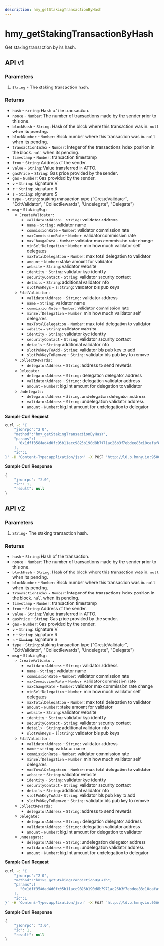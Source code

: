 ```yaml
---
description: hmy_getStakingTransactionByHash
---
```


# hmy_getStakingTransactionByHash

Get staking transaction by its hash.

## API v1

### Parameters

1. `String` - The staking transaction hash.

### Returns

* `hash` - `String`: Hash of the transaction.
* `nonce` - `Number`: The number of transactions made by the sender prior to this one.
* `blockHash` - `String`: Hash of the block where this transaction was in. `null` when its pending.
* `blockNumber` - `Number`: Block number where this transaction was in. `null` when its pending.
* `transactionIndex` - `Number`: Integer of the transactions index position in the block. `null` when its pending.
* `timestamp` - `Number`: transaction timestamp 
* `from` - `String`: Address of the sender.
* `value` - `String`: Value transferred in ATTO.
* `gasPrice` - `String`: Gas price provided by the sender.
* `gas` - `Number`: Gas provided by the sender.
* `v` - `String`: signature V
* `r` - `String`: signature R
* `s` - ~~`String`~~: signature S
* `type` - `String`: staking transaction type ("CreateValidator", "EditValidator", "CollectRewards", "Undelegate", "Delegate")
* `msg` - `StakingMsg:`
  * `CreateValidator:`
    * `validatorAddress` - `String:` validator address
    * `name` - `String:` validator name
    * `commissionRate` - `Number`: validator commission rate
    * `maxCommissionRate` - `Number`: validator commission rate
    * `maxChangeRate` - `Number`: validator max commission rate change
    * `minSelfDelegation` - `Number`: min how much validator self delegates
    * `maxTotalDelegation` - `Number`: max total delegation to validator
    * `amount` - `Number`: stake amount for validator
    * `website` - `String`: validator website
    * `identity` - `String`: validator kyc identity
    * `securityContact` - `String`: validator security contact
    * `details` - `String`: additional validator info
    * `slotPubKeys` - `[]String`: validator bls pub keys
  * `EditValidator:`
    * `validatorAddress` - `String:` validator address
    * `name` - `String`: validator name
    * `commissionRate` - `Number`: validator commission rate
    * `minSelfDelegation` - `Number`: min how much validator self delegates
    * `maxTotalDelegation` - `Number`: max total delegation to validator
    * `website` - `String`: validator website
    * `identity` - `String`: validator kyc identity
    * `securityContact` - `String`: validator security contact
    * `details` - `String`: additional validator info
    * `slotPubKeyToAdd` - `String`: validator bls pub key to add
    * `slotPubKeyToRemove` - `String`: validator bls pub key to remove
  * `CollectRewards:`
    * `delegatorAddress` - `String`: address to send rewards
  * `Delegate:`
    * `delegatorAddress` - `String:` delegation delegator address
    * `validatorAddress` - `String:` delegation validator address
    * `amount` - `Number`: big.Int amount for delegation to validator
  * `Undelegate:`
    * `delegatorAddress` - `String`: undelegation delegator address
    * `validatorAddress` - `String`: undelegation validator address
    * `amount` - `Number`: big.Int amount for undelegation to delegator

**Sample Curl Request**

```bash
curl -d '{
    "jsonrpc":"2.0",
    "method":"hmy_getStakingTransactionByHash",
    "params":[
      "0x1dff358dad4d0fc95b11acc9826b190d8b7971ac26b3f7ebdee83c10cafaf86f"
    ],
    "id":1
}' -H 'Content-Type:application/json' -X POST 'http://l0.b.hmny.io:9500'
```

**Sample Curl Response**

```javascript
{
    "jsonrpc": "2.0",
    "id": 1,
    "result": null
}
```

## API v2

### Parameters

1. `String`- The staking transaction hash.

### Returns

* `hash` - `String`: Hash of the transaction.
* `nonce` - `Number`: The number of transactions made by the sender prior to this one.
* `blockHash` - `String`: Hash of the block where this transaction was in. `null` when its pending.
* `blockNumber` - `Number`: Block number where this transaction was in. `null` when its pending.
* `transactionIndex` - `Number`: Integer of the transactions index position in the block. `null` when its pending.
* `timestamp` - `Number`: transaction timestamp 
* `from` - `String`: Address of the sender.
* `value` - `String`: Value transferred in ATTO.
* `gasPrice` - `String`: Gas price provided by the sender.
* `gas` - `Number`: Gas provided by the sender.
* `v` - `String`: signature V
* `r` - `String`: signature R
* `s` - ~~`String`~~: signature S
* `type` - `String`: staking transaction type ("CreateValidator", "EditValidator", "CollectRewards", "Undelegate", "Delegate")
* `msg` - `StakingMsg:`
  * `CreateValidator:`
    * `validatorAddress` - `String:` validator address
    * `name` - `String:` validator name
    * `commissionRate` - `Number`: validator commission rate
    * `maxCommissionRate` - `Number`: validator commission rate
    * `maxChangeRate` - `Number`: validator max commission rate change
    * `minSelfDelegation` - `Number`: min how much validator self delegates
    * `maxTotalDelegation` - `Number`: max total delegation to validator
    * `amount` - `Number`: stake amount for validator
    * `website` - `String`: validator website
    * `identity` - `String`: validator kyc identity
    * `securityContact` - `String`: validator security contact
    * `details` - `String`: additional validator info
    * `slotPubKeys` - `[]String`: validator bls pub keys
  * `EditValidator:`
    * `validatorAddress` - `String:` validator address
    * `name` - `String`: validator name
    * `commissionRate` - `Number`: validator commission rate
    * `minSelfDelegation` - `Number`: min how much validator self delegates
    * `maxTotalDelegation` - `Number`: max total delegation to validator
    * `website` - `String`: validator website
    * `identity` - `String`: validator kyc identity
    * `securityContact` - `String`: validator security contact
    * `details` - `String`: additional validator info
    * `slotPubKeyToAdd` - `String`: validator bls pub key to add
    * `slotPubKeyToRemove` - `String`: validator bls pub key to remove
  * `CollectRewards:`
    * `delegatorAddress` - `String`: address to send rewards
  * `Delegate:`
    * `delegatorAddress` - `String:` delegation delegator address
    * `validatorAddress` - `String:` delegation validator address
    * `amount` - `Number`: big.Int amount for delegation to validator
  * `Undelegate:`
    * `delegatorAddress` - `String`: undelegation delegator address
    * `validatorAddress` - `String`: undelegation validator address
    * `amount` - `Number`: big.Int amount for undelegation to delegator

**Sample Curl Request**

```bash
curl -d '{
    "jsonrpc":"2.0",
    "method":"hmyv2_getStakingTransactionByHash",
    "params":[
       "0x1dff358dad4d0fc95b11acc9826b190d8b7971ac26b3f7ebdee83c10cafaf86f"
    ],
    "id":1
}' -H 'Content-Type:application/json' -X POST 'http://l0.b.hmny.io:9500'
```

**Sample Curl Response**

```javascript
{
    "jsonrpc": "2.0",
    "id": 1,
    "result": null
}
```
